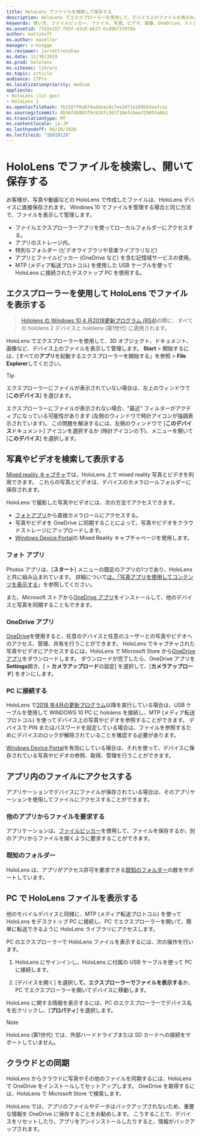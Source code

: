 ```yaml
---
title: HoloLens でファイルを検索して保存する
description: HoloLens でエクスプローラーを使用して、デバイス上のファイルを表示および管理する
keywords: 使い方、ファイルピッカー、ファイル、写真、ビデオ、画像、OneDrive、ストレージ、エクスプローラー、hololens
ms.assetid: 77d2e357-f65f-43c8-b62f-6cd9bf37070a
author: mattzmsft
ms.author: mazeller
manager: v-miegge
ms.reviewer: jarrettrenshaw
ms.date: 12/30/2019
ms.prod: hololens
ms.sitesec: library
ms.topic: article
audience: ITPro
ms.localizationpriority: medium
appliesto:
- HoloLens (1st gen)
- HoloLens 2
ms.openlocfilehash: fb3287f0a074eddeac0c7ee2871e289b93eafcac
ms.sourcegitcommit: 8b56f4b9b5f9c928fc361f18efcbea729055a0b2
ms.translationtype: MT
ms.contentlocale: ja-JP
ms.lasthandoff: 08/10/2020
ms.locfileid: "10919128"
---
```

# HoloLens でファイルを検索し、開いて保存する

お客様が、写真や動画などの HoloLens で作成したファイルは、HoloLens デバイスに直接保存されます。 Windows 10 でファイルを管理する場合と同じ方法で、ファイルを表示して管理します。

- ファイルエクスプローラーアプリを使ってローカルフォルダーにアクセスする。
- アプリのストレージ内。
- 特別なフォルダー (ビデオライブラリや音楽ライブラリなど)
- アプリとファイルピッカー (OneDrive など) を含む記憶域サービスの使用。
- MTP (メディア転送プロトコル) を使用した USB ケーブルを使って HoloLens に接続されたデスクトップ PC を使用する。

## エクスプローラーを使用して HoloLens でファイルを表示する

> [Hololens の Windows 10 4 月2018更新プログラム (RS4)](https://docs.microsoft.com/windows/mixed-reality/release-notes-april-2018)の際に、すべての hololens 2 デバイスと hololens (第1世代) に適用されます。

HoloLens でエクスプローラーを使用して、3D オブジェクト、ドキュメント、画像など、デバイス上のファイルを表示して管理します。 **Start**   >  開始するには、[すべての**アプリ**を起動するエクスプローラーを開始する」を参照   >  **File Explorer**してください。

> [!TIP]
> エクスプローラーにファイルが表示されていない場合は、左上のウィンドウで [**このデバイス**] を選びます。

エクスプローラーにファイルが表示されない場合、"最近" フィルターがアクティブになっている可能性があります (左側のウィンドウで時計アイコンが強調表示されています)。 この問題を解決するには、左側のウィンドウで [**このデバイス**ドキュメント] アイコンを選択するか (時計アイコンの下)、メニューを開いて [**このデバイス**] を選択します。

## 写真やビデオを検索して表示する

[Mixed reality キャプチャ](holographic-photos-and-videos.md)では、HoloLens 上で mixed reality 写真とビデオを利用できます。  これらの写真とビデオは、デバイスのカメラロールフォルダーに保存されます。

HoloLens で撮影した写真やビデオには、次の方法でアクセスできます。

- [フォトアプリ](holographic-photos-and-videos.md)から直接カメラロールにアクセスする。
- 写真やビデオを OneDrive に同期することによって、写真やビデオをクラウドストレージにアップロードします。
- [Windows Device Portal](https://docs.microsoft.com/windows/mixed-reality/using-the-windows-device-portal#mixed-reality-capture)の Mixed Reality キャプチャページを使用します。

### フォト アプリ

Photos アプリは、[**スタート**] メニューの既定のアプリの1つであり、HoloLens と共に組み込まれています。 詳細について[は、「写真アプリを使用してコンテンツを表示する](holographic-photos-and-videos.md)」を参照してください。

また、Microsoft ストアから[OneDrive アプリ](https://www.microsoft.com/p/onedrive/9wzdncrfj1p3)をインストールして、他のデバイスと写真を同期することもできます。

### OneDrive アプリ

[OneDrive](https://onedrive.live.com/)を使用すると、任意のデバイスと任意のユーザーとの写真やビデオへのアクセス、管理、共有を行うことができます。 HoloLens でキャプチャされた写真やビデオにアクセスするには、HoloLens で Microsoft Store から[OneDrive アプリ](https://www.microsoft.com/p/onedrive/9wzdncrfj1p3)をダウンロードします。 ダウンロードが完了したら、OneDrive アプリを**Settings**開き、[  >  **カメラアップロード**の設定] を選択して、[**カメラアップロード**] をオンにします。

### PC に接続する

HoloLens で[2018 年4月の更新プログラム](https://docs.microsoft.com/windows/mixed-reality/release-notes-april-2018)以降を実行している場合は、USB ケーブルを使用して WINDOWS 10 PC に hololens を接続し、MTP (メディア転送プロトコル) を使ってデバイス上の写真やビデオを参照することができます。 デバイスで PIN またはパスワードを設定している場合は、ファイルを参照するためにデバイスのロックが解除されていることを確認する必要があります。  

[Windows Device Portal](https://docs.microsoft.com/windows/mixed-reality/using-the-windows-device-portal)を有効にしている場合は、それを使って、デバイスに保存されている写真やビデオの参照、取得、管理を行うことができます。

## アプリ内のファイルにアクセスする

アプリケーションでデバイスにファイルが保存されている場合は、そのアプリケーションを使用してファイルにアクセスすることができます。

### 他のアプリからファイルを要求する

アプリケーションは、[ファイルピッカー](https://docs.microsoft.com/windows/mixed-reality/app-model#file-pickers)を使用して、ファイルを保存するか、別のアプリからファイルを開くように要求することができます。

### 既知のフォルダー

HoloLens は、アプリがアクセス許可を要求できる[既知のフォルダー](https://docs.microsoft.com/windows/mixed-reality/app-model#known-folders)の数をサポートしています。

## PC で HoloLens ファイルを表示する

他のモバイルデバイスと同様に、MTP (メディア転送プロトコル) を使って HoloLens をデスクトップ PC に接続し、PC でエクスプローラーを開いて、簡単に転送できるように HoloLens ライブラリにアクセスします。

PC のエクスプローラーで HoloLens ファイルを表示するには、次の操作を行います。

1. HoloLens にサインインし、HoloLens に付属の USB ケーブルを使って PC に接続します。

1. [デバイスを開く] を選択し**て、エクスプローラーでファイルを表示する**か、PC でエクスプローラーを開いてデバイスに移動します。

HoloLens に関する情報を表示するには、PC のエクスプローラーでデバイス名を右クリックし、[**プロパティ**] を選択します。

> [!NOTE]
> HoloLens (第1世代) では、外部ハードドライブまたは SD カードへの接続をサポートしていません。

## クラウドとの同期

HoloLens からクラウドに写真やその他のファイルを同期するには、HoloLens で OneDrive をインストールしてセットアップします。 OneDrive を取得するには、HoloLens で Microsoft Store で検索します。

HoloLens では、アプリのファイルやデータはバックアップされないため、重要な情報を OneDrive に保存することをお勧めします。 こうすることで、デバイスをリセットしたり、アプリをアンインストールしたりすると、情報がバックアップされます。
